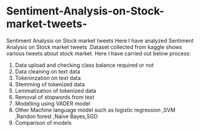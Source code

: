 # Sentiment-Analysis-on-Stock-market-tweets-
Sentiment Analysis on Stock market tweets 
Here I have analyzed Sentiment Analysis on Stock market tweets .Dataset collected from kaggle shows various tweets about stock market.
Here I have carried out below process:
1. Data upload and checking class balance required or not
2. Data cleaning on text data
3. Tokeninzation on text data
4. Stemming of tokenized data
5. Lemmatization of tokenized data
6. Removal of stopwords from text
7. Modelling using VADER model
8. Other Machine language model such as logistic regression ,SVM ,Randon forest ,Naive Bayes,SGD
9. Comparison of models
